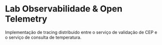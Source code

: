 # Lab Observabilidade & Open Telemetry
Implementação de tracing distribuido entre o serviço de validação de CEP e o serviço de consulta de temperatura.